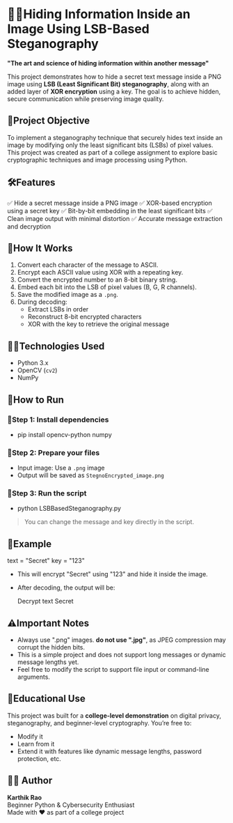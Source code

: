 # 🕵️‍♂️Hiding Information Inside an Image Using LSB-Based Steganography

**"The art and science of hiding information within another message"**

This project demonstrates how to hide a secret text message inside a PNG image using **LSB (Least Significant Bit) steganography**, along with an added layer of **XOR encryption** using a key. The goal is to achieve hidden, secure communication while preserving image quality.

## 🎯Project Objective

To implement a steganography technique that securely hides text inside an image by modifying only the least significant bits (LSBs) of pixel values. This project was created as part of a college assignment to explore basic cryptographic techniques and image processing using Python.

## 🛠️Features

✅ Hide a secret message inside a PNG image
✅ XOR-based encryption using a secret key
✅ Bit-by-bit embedding in the least significant bits
✅ Clean image output with minimal distortion
✅ Accurate message extraction and decryption

## 🧠How It Works

1. Convert each character of the message to ASCII.
2. Encrypt each ASCII value using XOR with a repeating key.
3. Convert the encrypted number to an 8-bit binary string.
4. Embed each bit into the LSB of pixel values (B, G, R channels).
5. Save the modified image as a `.png`.
6. During decoding:
   - Extract LSBs in order
   - Reconstruct 8-bit encrypted characters
   - XOR with the key to retrieve the original message

 
## 🧑‍💻Technologies Used

- Python 3.x
- OpenCV (`cv2`)
- NumPy


## 🚀How to Run

### 🔧Step 1: Install dependencies

  - pip install opencv-python numpy

### 📂Step 2: Prepare your files

   - Input image: Use a `.png` image
   - Output will be saved as `StegnoEncrypted_image.png`

### 🧾Step 3: Run the script

   - python LSBBasedSteganography.py

> You can change the message and key directly in the script.


## 🔑Example

text = "Secret"
key = "123"

- This will encrypt "Secret" using "123" and hide it inside the image.
- After decoding, the output will be:
  
  Decrypt text Secret


## ⚠️Important Notes

- Always use ".png" images. **do not use ".jpg"**, as JPEG compression may corrupt the hidden bits.
- This is a simple project and does not support long messages or dynamic message lengths yet.
- Feel free to modify the script to support file input or command-line arguments.

  
## 📌Educational Use

This project was built for a **college-level demonstration** on digital privacy, steganography, and beginner-level cryptography. You’re free to:
- Modify it
- Learn from it
- Extend it with features like dynamic message lengths, password protection, etc.


## 🙋‍♂️ Author

**Karthik Rao**  
Beginner Python & Cybersecurity Enthusiast  
Made with ❤️ as part of a college project
